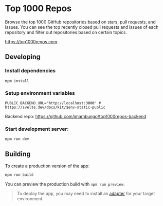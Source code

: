 # Top 1000 Repos

Browse the top 1000 GitHub repositories based on stars, pull requests, and issues. You can see the top recently closed pull requests and issues of each repository and filter out repositories based on certain topics.

https://top1000repos.com

## Developing

### Install dependencies
```
npm install
```

### Setup environment variables
```
PUBLIC_BACKEND_URL='http://localhost:3000' # https://svelte.dev/docs/kit/$env-static-public
```

Backend repo: https://github.com/imambungo/top1000repos-backend

### Start development server:

```bash
npm run dev
```

## Building

To create a production version of the app:

```bash
npm run build
```

You can preview the production build with `npm run preview`.

> To deploy the app, you may need to install an [adapter](https://kit.svelte.dev/docs/adapters) for your target environment.